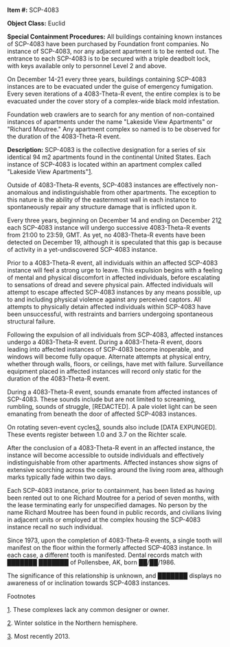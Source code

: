**Item #:** SCP-4083

**Object Class:** Euclid

**Special Containment Procedures:** All buildings containing known instances of SCP-4083 have been purchased by Foundation front companies. No instance of SCP-4083, nor any adjacent apartment is to be rented out. The entrance to each SCP-4083 is to be secured with a triple deadbolt lock, with keys available only to personnel Level 2 and above.

On December 14-21 every three years, buildings containing SCP-4083 instances are to be evacuated under the guise of emergency fumigation. Every seven iterations of a 4083-Theta-R event, the entire complex is to be evacuated under the cover story of a complex-wide black mold infestation.

Foundation web crawlers are to search for any mention of non-contained instances of apartments under the name "Lakeside View Apartments" or "Richard Moutree." Any apartment complex so named is to be observed for the duration of the 4083-Theta-R event.

**Description:** SCP-4083 is the collective designation for a series of six identical 94 m2 apartments found in the continental United States. Each instance of SCP-4083 is located within an apartment complex called "Lakeside View Apartments"[1](javascript:;).

Outside of 4083-Theta-R events, SCP-4083 instances are effectively non-anomalous and indistinguishable from other apartments. The exception to this nature is the ability of the easternmost wall in each instance to spontaneously repair any structure damage that is inflicted upon it.

Every three years, beginning on December 14 and ending on December 21[2](javascript:;) each SCP-4083 instance will undergo successive 4083-Theta-R events from 21:00 to 23:59, GMT. As yet, no 4083-Theta-R events have been detected on December 19, although it is speculated that this gap is because of activity in a yet-undiscovered SCP-4083 instance.

Prior to a 4083-Theta-R event, all individuals within an affected SCP-4083 instance will feel a strong urge to leave. This expulsion begins with a feeling of mental and physical discomfort in affected individuals, before escalating to sensations of dread and severe physical pain. Affected individuals will attempt to escape affected SCP-4083 instances by any means possible, up to and including physical violence against any perceived captors. All attempts to physically detain affected individuals within SCP-4083 have been unsuccessful, with restraints and barriers undergoing spontaneous structural failure.

Following the expulsion of all individuals from SCP-4083, affected instances undergo a 4083-Theta-R event. During a 4083-Theta-R event, doors leading into affected instances of SCP-4083 become inoperable, and windows will become fully opaque. Alternate attempts at physical entry, whether through walls, floors, or ceilings, have met with failure. Surveillance equipment placed in affected instances will record only static for the duration of the 4083-Theta-R event.

During a 4083-Theta-R event, sounds emanate from affected instances of SCP-4083. These sounds include but are not limited to screaming, rumbling, sounds of struggle, \[REDACTED\]. A pale violet light can be seen emanating from beneath the door of affected SCP-4083 instances.

On rotating seven-event cycles[3](javascript:;), sounds also include \[DATA EXPUNGED\]. These events register between 1.0 and 3.7 on the Richter scale.

After the conclusion of a 4083-Theta-R event in an affected instance, the instance will become accessible to outside individuals and effectively indistinguishable from other apartments. Affected instances show signs of extensive scorching across the ceiling around the living room area, although marks typically fade within two days.

Each SCP-4083 instance, prior to containment, has been listed as having been rented out to one Richard Moutree for a period of seven months, with the lease terminating early for unspecified damages. No person by the name Richard Moutree has been found in public records, and civilians living in adjacent units or employed at the complex housing the SCP-4083 instance recall no such individual.

Since 1973, upon the completion of 4083-Theta-R events, a single tooth will manifest on the floor within the formerly affected SCP-4083 instance. In each case, a different tooth is manifested. Dental records match with ███████ ███████ of Pollensbee, AK, born ██/██/1986.

The significance of this relationship is unknown, and ███████ displays no awareness of or inclination towards SCP-4083 instances.

Footnotes

[1](javascript:;). These complexes lack any common designer or owner.

[2](javascript:;). Winter solstice in the Northern hemisphere.

[3](javascript:;). Most recently 2013.